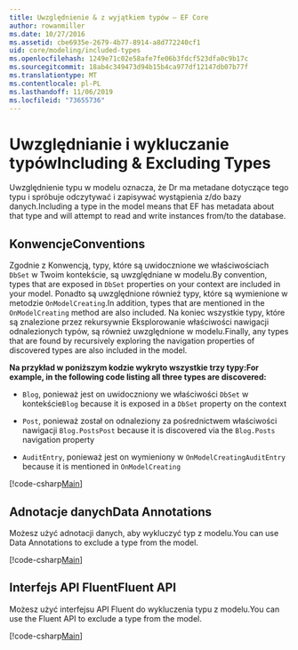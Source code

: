 ```yaml
---
title: Uwzględnienie & z wyjątkiem typów — EF Core
author: rowanmiller
ms.date: 10/27/2016
ms.assetid: cbe6935e-2679-4b77-8914-a8d772240cf1
uid: core/modeling/included-types
ms.openlocfilehash: 1249e71c02e58afe7fe06b3fdcf523dfa0c9b17c
ms.sourcegitcommit: 18ab4c349473d94b15b4ca977df12147db07b77f
ms.translationtype: MT
ms.contentlocale: pl-PL
ms.lasthandoff: 11/06/2019
ms.locfileid: "73655736"
---
```

# <a name="including--excluding-types"></a><span data-ttu-id="f865e-102">Uwzględnianie i wykluczanie typów</span><span class="sxs-lookup"><span data-stu-id="f865e-102">Including & Excluding Types</span></span>

<span data-ttu-id="f865e-103">Uwzględnienie typu w modelu oznacza, że Dr ma metadane dotyczące tego typu i spróbuje odczytywać i zapisywać wystąpienia z/do bazy danych.</span><span class="sxs-lookup"><span data-stu-id="f865e-103">Including a type in the model means that EF has metadata about that type and will attempt to read and write instances from/to the database.</span></span>

## <a name="conventions"></a><span data-ttu-id="f865e-104">Konwencje</span><span class="sxs-lookup"><span data-stu-id="f865e-104">Conventions</span></span>

<span data-ttu-id="f865e-105">Zgodnie z Konwencją, typy, które są uwidocznione we właściwościach `DbSet` w Twoim kontekście, są uwzględniane w modelu.</span><span class="sxs-lookup"><span data-stu-id="f865e-105">By convention, types that are exposed in `DbSet` properties on your context are included in your model.</span></span> <span data-ttu-id="f865e-106">Ponadto są uwzględnione również typy, które są wymienione w metodzie `OnModelCreating`.</span><span class="sxs-lookup"><span data-stu-id="f865e-106">In addition, types that are mentioned in the `OnModelCreating` method are also included.</span></span> <span data-ttu-id="f865e-107">Na koniec wszystkie typy, które są znalezione przez rekursywnie Eksplorowanie właściwości nawigacji odnalezionych typów, są również uwzględnione w modelu.</span><span class="sxs-lookup"><span data-stu-id="f865e-107">Finally, any types that are found by recursively exploring the navigation properties of discovered types are also included in the model.</span></span>

<span data-ttu-id="f865e-108">**Na przykład w poniższym kodzie wykryto wszystkie trzy typy:**</span><span class="sxs-lookup"><span data-stu-id="f865e-108">**For example, in the following code listing all three types are discovered:**</span></span>

* <span data-ttu-id="f865e-109">`Blog`, ponieważ jest on uwidoczniony we właściwości `DbSet` w kontekście</span><span class="sxs-lookup"><span data-stu-id="f865e-109">`Blog` because it is exposed in a `DbSet` property on the context</span></span>

* <span data-ttu-id="f865e-110">`Post`, ponieważ został on odnaleziony za pośrednictwem właściwości nawigacji `Blog.Posts`</span><span class="sxs-lookup"><span data-stu-id="f865e-110">`Post` because it is discovered via the `Blog.Posts` navigation property</span></span>

* <span data-ttu-id="f865e-111">`AuditEntry`, ponieważ jest on wymieniony w `OnModelCreating`</span><span class="sxs-lookup"><span data-stu-id="f865e-111">`AuditEntry` because it is mentioned in `OnModelCreating`</span></span>

[!code-csharp[Main](../../../samples/core/Modeling/Conventions/IncludedTypes.cs?name=IncludedTypes&highlight=3,7,16)]

## <a name="data-annotations"></a><span data-ttu-id="f865e-112">Adnotacje danych</span><span class="sxs-lookup"><span data-stu-id="f865e-112">Data Annotations</span></span>

<span data-ttu-id="f865e-113">Możesz użyć adnotacji danych, aby wykluczyć typ z modelu.</span><span class="sxs-lookup"><span data-stu-id="f865e-113">You can use Data Annotations to exclude a type from the model.</span></span>

[!code-csharp[Main](../../../samples/core/Modeling/DataAnnotations/IgnoreType.cs?highlight=20)]

## <a name="fluent-api"></a><span data-ttu-id="f865e-114">Interfejs API Fluent</span><span class="sxs-lookup"><span data-stu-id="f865e-114">Fluent API</span></span>

<span data-ttu-id="f865e-115">Możesz użyć interfejsu API Fluent do wykluczenia typu z modelu.</span><span class="sxs-lookup"><span data-stu-id="f865e-115">You can use the Fluent API to exclude a type from the model.</span></span>

[!code-csharp[Main](../../../samples/core/Modeling/FluentAPI/IgnoreType.cs?highlight=12)]
